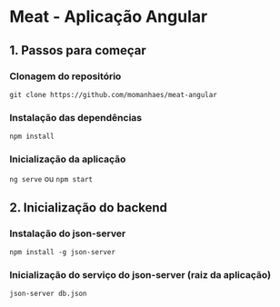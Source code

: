 # Meat - Aplicação Angular

## 1. Passos para começar

### Clonagem do repositório

`git clone https://github.com/momanhaes/meat-angular`

### Instalação das dependências

`npm install`

### Inicialização da aplicação

`ng serve` ou `npm start`

## 2. Inicialização do backend

### Instalação do json-server

`npm install -g json-server`

### Inicialização do serviço do json-server (raiz da aplicação)

`json-server db.json`
